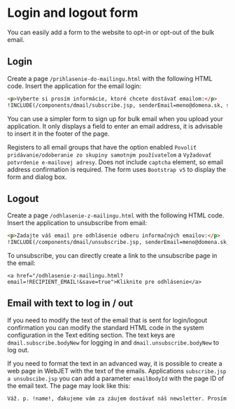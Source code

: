 # Login and logout form

You can easily add a form to the website to opt-in or opt-out of the bulk email.

## Login

Create a page `/prihlasenie-do-mailingu.html` with the following HTML code. Insert the application for the email login:

```html
<p>Vyberte si prosím informácie, ktoré chcete dostávať emailom:</p>
!INCLUDE(/components/dmail/subscribe.jsp, senderEmail=meno@domena.sk, senderName="Ľuboš Balát")!
```

You can use a simpler form to sign up for bulk email when you upload your application. It only displays a field to enter an email address, it is advisable to insert it in the footer of the page.

Registers to all email groups that have the option enabled `Povoliť pridávanie/odoberanie zo skupiny samotným používateľom` a `Vyžadovať potvrdenie e-mailovej adresy`. Does not include `captcha` element, so email address confirmation is required. The form uses `Bootstrap v5` to display the form and dialog box.

## Logout

Create a page `/odhlasenie-z-mailingu.html` with the following HTML code. Insert the application to unsubscribe from email:

```html
<p>Zadajte váš email pre odhlásenie odberu informačných emailov:</p>
!INCLUDE(/components/dmail/unsubscribe.jsp, senderEmail=meno@domena.sk, senderName="Ľuboš Balát")!
```

To unsubscribe, you can directly create a link to the unsubscribe page in the email:

`<a href="/odhlasenie-z-mailingu.html?email=!RECIPIENT_EMAIL!&save=true">Kliknite pre odhlásenie</a>`

## Email with text to log in / out

If you need to modify the text of the email that is sent for login/logout confirmation you can modify the standard HTML code in the system configuration in the Text editing section. The text keys are `dmail.subscribe.bodyNew` for logging in and `dmail.unsubscribe.bodyNew` to log out.

If you need to format the text in an advanced way, it is possible to create a web page in WebJET with the text of the emails. Applications `subscribe.jsp a unsubscibe.jsp` you can add a parameter `emailBodyId` with the page ID of the email text. The page may look like this:

```html
Váž. p. !name!, ďakujeme vám za záujem dostávať náš newsletter. Prosím potvrďte vašu voľbu kliknutím na nasledovnú linku: /prihlasenie-do-mailingu.html?hash=!HASH! Mohlo sa stať že vašu emailovú adresu zadal niekto iný, v tom prípade môžete ignorovať tento email, žiadne informácie nebudete dostávať.
```
